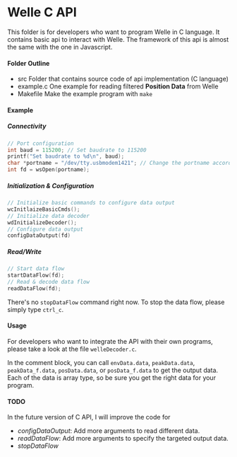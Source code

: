 # Welle C API

This folder is for developers who want to program Welle in C language. It contains basic api to interact with Welle. The framework of this api is almost the same with the one in Javascript.

#### Folder Outline

- src
  Folder that contains source code of api implementation (C language)
- example.c
  One example for reading filtered **Position Data** from Welle
- Makefile
  Make the example program with ```make```

#### Example

##### Connectivity

```C
// Port configuration
int baud = 115200; // Set baudrate to 115200
printf("Set baudrate to %d\n", baud);
char *portname = "/dev/tty.usbmodem1421"; // Change the portname accordingly
int fd = wsOpen(portname);
```

##### Initialization & Configuration

``` C
// Initialize basic commands to configure data output
wcInitlaizeBasicCmds();
// Initialize data decoder
wdInitializeDecoder();
// Configure data output
configDataOutput(fd)
```

##### Read/Write

```c
// Start data flow
startDataFlow(fd);
// Read & decode data flow
readDataFlow(fd);
```

There's no ```stopDataFlow``` command right now. To stop the data flow, please simply type ```ctrl_c```.

#### Usage

For developers who want to integrate the API with their own programs, please take a look at the file ```welleDecoder.c```.

In the comment block, you can call ```envData.data```, ```peakData.data```, ```peakData_f.data```, ```posData.data```, or ```posData_f.data``` to get the output data. Each of the data is array type, so be sure you get the right data for your program.

#### TODO

In the future version of C API, I will improve the code for

- *configDataOutput*: Add more arguments to read different data.
- *readDataFlow*: Add more arguments to specify the targeted output data.
- *stopDataFlow*